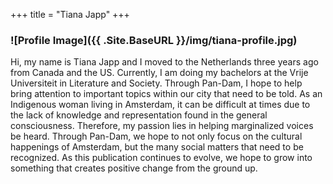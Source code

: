+++
title = "Tiana Japp"
+++

### ![Profile Image]({{ .Site.BaseURL }}/img/tiana-profile.jpg)
Hi, my name is Tiana Japp and I moved to the Netherlands three years ago from Canada and the US. Currently, I am doing my bachelors at the Vrije Universiteit in Literature and Society. Through Pan-Dam, I hope to help bring attention to important topics within our city that need to be told. As an Indigenous woman living in Amsterdam, it can be difficult at times due to the lack of knowledge and representation found in the general consciousness. Therefore, my passion lies in helping marginalized voices be heard. Through Pan-Dam, we hope to not only focus on the cultural happenings of Amsterdam, but the many social matters that need to be recognized. As this publication continues to evolve, we hope to grow into something that creates positive change from the ground up.
